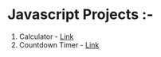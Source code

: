 # Javascript Projects :-

1. Calculator - [Link](https://legendary-manatee-602b84.netlify.app/)
2. Countdown Timer - [Link](https://extraordinary-heliotrope-930af3.netlify.app/)
